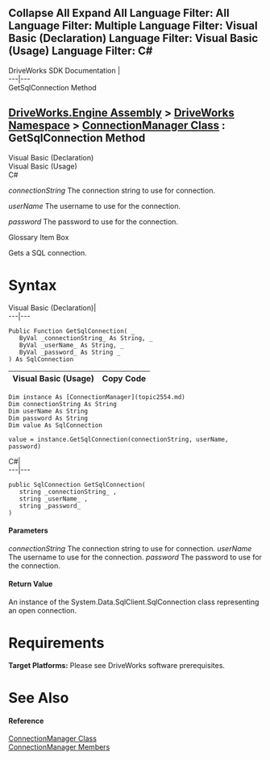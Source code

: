 Collapse All Expand All Language Filter: All  Language Filter: Multiple  Language Filter: Visual Basic (Declaration) Language Filter: Visual Basic (Usage) Language Filter: C#  
---  
DriveWorks SDK Documentation  |   
---|---  
GetSqlConnection Method   
  
[DriveWorks.Engine Assembly](topic2156.md) > [DriveWorks Namespace](topic2159.md) > [ConnectionManager Class](topic2554.md) : GetSqlConnection Method  
---  
  
Visual Basic (Declaration)    
Visual Basic (Usage)    
C# 

_connectionString_
    The connection string to use for connection.

_userName_
    The username to use for the connection.

_password_
    The password to use for the connection.

Glossary Item Box

Gets a SQL connection. 

# Syntax

Visual Basic (Declaration)|   
---|---  
      
    
    Public Function GetSqlConnection( _
       ByVal _connectionString_ As String, _
       ByVal _userName_ As String, _
       ByVal _password_ As String _
    ) As SqlConnection  
  
Visual Basic (Usage)| Copy Code  
---|---  
      
    
    Dim instance As [ConnectionManager](topic2554.md)
    Dim connectionString As String
    Dim userName As String
    Dim password As String
    Dim value As SqlConnection
     
    value = instance.GetSqlConnection(connectionString, userName, password)  
  
C#|   
---|---  
      
    
    public SqlConnection GetSqlConnection( 
       string _connectionString_ ,
       string _userName_ ,
       string _password_
    )  
  
#### Parameters

 _connectionString_
    The connection string to use for connection.
_userName_
    The username to use for the connection.
_password_
    The password to use for the connection.

#### Return Value

An instance of the System.Data.SqlClient.SqlConnection class representing an open connection.

# Requirements

**Target Platforms:** Please see DriveWorks software prerequisites.

# See Also

#### Reference

[ConnectionManager Class](topic2554.md)   
[ConnectionManager Members](topic2555.md)


